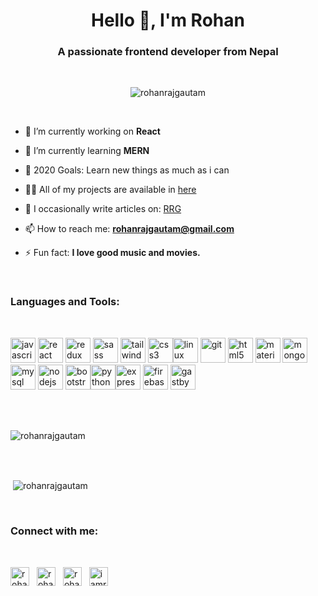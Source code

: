 <h1 align="center">Hello 👋, I'm Rohan</h1>
<h3 align="center">A passionate frontend developer from Nepal</h3>

<br/>

<p align="center"> <img src="https://komarev.com/ghpvc/?username=rohanrajgautam" alt="rohanrajgautam" /> </p>

<br/>

- 🔭 I’m currently working on **React**

- 🌱 I’m currently learning **MERN**

- 🥅 2020 Goals: Learn new things as much as i can

- 👨‍💻 All of my projects are available in [here](https://rohangautam.com.np/work.html)

- 📝 I occasionally write articles on: [RRG](https://www.rrg.com.np/)

- 📫 How to reach me: **rohanrajgautam@gmail.com**

- ⚡ Fun fact: **I love good music and movies.**

<br />

<h3 style="marginBottom:10px">Languages and Tools: </h3>
<br/>
<p align="left"><img src="https://devicons.github.io/devicon/devicon.git/icons/javascript/javascript-original.svg" alt="javascript" width="40" height="40"/> <img src="https://devicons.github.io/devicon/devicon.git/icons/react/react-original-wordmark.svg" alt="react" width="40" height="40"/> <img src="https://devicons.github.io/devicon/devicon.git/icons/redux/redux-original.svg" alt="redux" width="40" height="40"/> <img src="https://devicons.github.io/devicon/devicon.git/icons/sass/sass-original.svg" alt="sass" width="40" height="40"/> <img src="https://www.vectorlogo.zone/logos/tailwindcss/tailwindcss-icon.svg" alt="tailwind" width="40" height="40"/> <img src="https://devicons.github.io/devicon/devicon.git/icons/css3/css3-original-wordmark.svg" alt="css3" width="40" height="40"/><img src="https://devicons.github.io/devicon/devicon.git/icons/linux/linux-original.svg" alt="linux" width="40" height="40"/>   <img src="https://www.vectorlogo.zone/logos/git-scm/git-scm-icon.svg" alt="git" width="40" height="40"/> <img src="https://devicons.github.io/devicon/devicon.git/icons/html5/html5-original-wordmark.svg" alt="html5" width="40" height="40"/> <img src="https://raw.githubusercontent.com/prplx/svg-logos/5585531d45d294869c4eaab4d7cf2e9c167710a9/svg/materialize.svg" alt="materialize" width="40" height="40"/> <img src="https://devicons.github.io/devicon/devicon.git/icons/mongodb/mongodb-original-wordmark.svg" alt="mongodb" width="40" height="40"/> <img src="https://devicons.github.io/devicon/devicon.git/icons/mysql/mysql-original-wordmark.svg" alt="mysql" width="40" height="40"/> <img src="https://devicons.github.io/devicon/devicon.git/icons/nodejs/nodejs-original-wordmark.svg" alt="nodejs" width="40" height="40"/> <img src="https://devicons.github.io/devicon/devicon.git/icons/bootstrap/bootstrap-plain.svg" alt="bootstrap" width="40" height="40"/><img src="https://devicons.github.io/devicon/devicon.git/icons/python/python-original.svg" alt="python" width="40" height="40"/><img src="https://devicons.github.io/devicon/devicon.git/icons/express/express-original-wordmark.svg" alt="express" width="40" height="40"/> <img src="https://www.vectorlogo.zone/logos/firebase/firebase-icon.svg" alt="firebase" width="40" height="40"/> <img src="https://www.vectorlogo.zone/logos/gatsbyjs/gatsbyjs-icon.svg" alt="gastby" width="40" height="40"/></p>
<br>
<br/>
<p><img align="center" src="https://github-readme-stats.vercel.app/api/top-langs/?username=rohanrajgautam&layout=compact&hide=html" alt="rohanrajgautam" /></p>
<br/><br/>
<p>&nbsp;<img align="center" src="https://github-readme-stats.vercel.app/api?username=rohanrajgautam&show_icons=true" alt="rohanrajgautam" /></p>


<br/>

### Connect with me:

<br/>

<p align="left">
<a href="https://twitter.com/rohanrajgautam" target="blank"><img align="center" style="margin-right:8px" src="https://cdn.jsdelivr.net/npm/simple-icons@3.0.1/icons/twitter.svg" alt="rohanrajgautam" height="30" width="30" /></a>
<a href="https://linkedin.com/in/rohanrajgautam" target="blank"><img align="center" style="margin-right:8px"  src="https://cdn.jsdelivr.net/npm/simple-icons@3.0.1/icons/linkedin.svg" alt="rohanrajgautam" height="30" width="30" /></a>
<a href="https://fb.com/rohanrajgautam" target="blank"><img align="center" style="margin-right:8px"  src="https://cdn.jsdelivr.net/npm/simple-icons@3.0.1/icons/facebook.svg" alt="rohanrajgautam" height="30" width="30" /></a>
<a href="https://instagram.com/iamrrg" target="blank"><img align="center" style="margin-right:8px"  src="https://cdn.jsdelivr.net/npm/simple-icons@3.0.1/icons/instagram.svg" alt="iamrrg" height="30" width="30" /></a>
</p>
